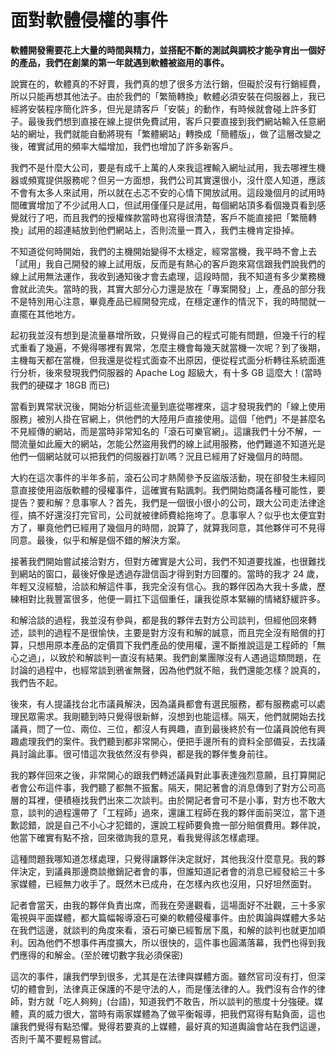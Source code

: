 # 面對軟體侵權的事件
**軟體開發需要花上大量的時間與精力，並搭配不斷的測試與調校才能孕育出一個好的產品，我們在創業的第一年就遇到軟體被盜用的事件。**

說實在的，軟體真的不好賣，我們真的想了很多方法行銷，但礙於沒有行銷經費，所以只能再想其他法子。由於我們的「繁簡轉換」軟體必須安裝在伺服器上，我已經將安裝程序簡化許多，但光是請客戶「安裝」的動作，有時候就會碰上許多釘子。最後我們想到直接在線上提供免費試用，客戶只要直接到我們網站輸入任意網站的網址，我們就能自動將現有「繁體網站」轉換成「簡體版」，做了這層改變之後，確實試用的頻率大幅增加，我們也增加了許多新客戶。

 我們不是什麼大公司，要是有成千上萬的人來我這裡輸入網址試用，我去哪裡生機器或頻寬提供服務呢？但另一方面想，我們公司其實還很小，沒什麼人知道，應該不會有太多人來試用，所以就在忐忑不安的心情下開放試用。這段幾個月的試用時間確實增加了不少試用人口，但試用僅僅只是試用，每個網站頂多看個幾頁看到感覺就行了吧，而且我們的授權條款當時也寫得很清楚，客戶不能直接把「繁簡轉換」試用的超連結放到他們網站上，否則流量一貫入，我們主機肯定掛掉。

 不知道從何時開始，我們的主機開始變得不太穩定，經常當機，我平時不會上去「試用」我自己開發的線上試用版，反而是有熱心的客戶跑來寫信跟我們說我們的線上試用無法運作，我收到通知後才會去處理，這段時間，我不知道有多少業務機會就此流失。當時的我，其實大部分心力還是放在「專案開發」上，產品的部分我不是特別用心注意，畢竟產品已經開發完成，在穩定運作的情況下，我的時間就一直擺在其他地方。

 起初我並沒有想到是流量暴增所致，只覺得自己的程式可能有問題，但幾千行的程式重看了幾遍，不覺得哪裡有異常，怎麼主機會每幾天就當機一次呢？到了後期，主機每天都在當機，但我還是從程式面查不出原因，便從程式面分析轉往系統面進行分析，後來發現我們伺服器的 Apache Log 超級大，有十多 GB 這麼大！(當時我們的硬碟才 18GB 而已)

 當看到異常狀況後，開始分析這些流量到底從哪裡來，這才發現我們的「線上使用服務」被別人掛在官網上，供他們的大陸用戶直接使用。這個「他們」不是甚麼名不見經傳的網站，而是當時非常知名的「滾石可樂官網」。這讓我們十分不解，一間流量如此龐大的網站，怎能公然盜用我們的線上試用服務，他們難道不知道光是他們一個網站就可以把我們的伺服器打趴嗎？況且已經用了好幾個月的時間。

 大約在這次事件的半年多前，滾石公司才熱鬧參予反盜版活動，現在卻發生未經同意直接使用盜版軟體的侵權事件，這確實有點諷刺。我們開始商議各種可能性，要提告？要和解？息事寧人？首先，我們是一個很小很小的公司，跟大公司走法律途徑，搞不好還沒打完官司，公司就被律師費給拖垮了。息事寧人？似乎也太便宜對方了，畢竟他們已經用了幾個月的時間，說算了，就算我同意，其他夥伴可不見得同意。最後，似乎和解是個不錯的解決方案。

 接著我們開始嘗試接洽對方，但對方確實是大公司，我們不知道要找誰，也很難找到網站的窗口，最後好像是透過存證信函才得到對方回覆的。當時的我才 24 歲，年輕又沒經驗，洽談和解這件事，我完全沒有信心。我的夥伴因為大我十多歲，歷練相對比我豐富很多，他便一肩扛下這個重任，讓我從原本緊繃的情緒舒緩許多。

 和解洽談的過程，我並沒有參與，都是我的夥伴去對方公司談判，但經他回來轉述，談判的過程不是很愉快，主要是對方沒有和解的誠意，而且完全沒有賠償的打算，只想用原本產品的定價買下我們產品的使用權，還不斷推說這是工程師的「無心之過」，以致於和解談判一直沒有結果。我們創業團隊沒有人遇過這類問題，在討論的過程中，也經常談到鴉雀無聲，因為他們就不賠，我們還能怎樣？說真的，我們告不起。

 後來，有人提議找台北市議員解決，因為議員都會有選民服務，都有服務處可以處理民眾需求。我剛聽到時只覺得很新鮮，沒想到也能這樣。隔天，他們就開始去找議員，問了一位、兩位、三位，都沒人有興趣，直到最後終於有一位議員說他有興趣處理我們的案件。我們聽到都非常開心，便把手邊所有的資料全部備妥，去找議員討論此事。很可惜這次我依然沒有參與，都是我的夥伴隻身前往。

 我的夥伴回來之後，非常開心的跟我們轉述議員對此事表達強烈意願，且打算開記者會公布這件事，我們聽了都無不振奮。隔天，開記著會的消息傳到了對方公司高層的耳裡，便積極找我們出來二次談判。由於開記者會可不是小事，對方也不敢大意，談判的過程還帶了「工程師」過來，還讓工程師在我的夥伴面前哭泣，當下道歉認錯，說是自己不小心才犯錯的，還說工程師要負擔一部分賠償費用。夥伴說，他當下確實有點不捨，回來徵詢我的意見，看我覺得該怎樣處理。

 這種問題我哪知道怎樣處理，只覺得讓夥伴決定就好，其他我沒什麼意見。我的夥伴決定，到議員那邊商談撤銷記者會的事，但誰知道記者會的消息已經發給三十多家媒體，已經無力收手了。既然木已成舟，在怎樣內疚也沒用，只好坦然面對。

 記者會當天，由我的夥伴負責出席，而我在旁邊觀看，這場面好不壯觀，三十多家電視與平面媒體，都大篇幅報導滾石可樂的軟體侵權事件。由於輿論與媒體大多站在我們這邊，就談判的角度來看，滾石可樂已經暫居下風，和解的談判也就更加順利。因為他們不想事件再度擴大，所以很快的，這件事也圓滿落幕，我們也得到我們應得的和解金。(至於確切數字我必須保密)

 這次的事件，讓我們學到很多，尤其是在法律與媒體方面。雖然官司沒有打，但深切的體會到，法律真正保護的不是守法的人，而是懂法律的人。我們沒有合作的律師，對方就「吃人夠夠」(台語)，知道我們不敢告，所以談判的態度十分強硬。媒體，真的威力很大，當時有兩家媒體為了做平衡報導，把我們寫得有點負面，這也讓我們覺得有點恐懼。覺得若要真的上媒體，最好真的知道輿論會站在我們這邊，否則千萬不要輕易嘗試。

